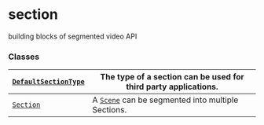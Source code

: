 # section

building blocks of segmented video API

### Classes

| [`DefaultSectionType`](manim.scene.section.DefaultSectionType.md#manim.scene.section.DefaultSectionType)   | The type of a section can be used for third party applications.                                          |
|------------------------------------------------------------------------------------------------------------|----------------------------------------------------------------------------------------------------------|
| [`Section`](manim.scene.section.Section.md#manim.scene.section.Section)                                    | A [`Scene`](manim.scene.scene.Scene.md#manim.scene.scene.Scene) can be segmented into multiple Sections. |

